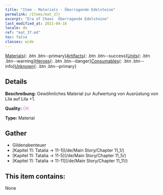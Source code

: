 ```yaml
---
title: "Item - Materials - Überragende Edelsteine"
permalink: /Items/mat_37/
excerpt: "Era of Chaos  Überragende Edelsteine"
last_modified_at: 2021-04-16
locale: de
ref: "mat_37.md"
toc: false
classes: wide
---
```

 [Materials](/de/Items/){: .btn .btn--primary}[Artifacts](/de/Items/Artifacts/){: .btn .btn--success}[Units](/de/Items/Units/){: .btn .btn--warning}[Heroes](/de/Items/Heroes/){: .btn .btn--danger}[Consumables](/de/Items/Consumables/){: .btn .btn--info}[Unknown](/de/Items/Unknown/){: .btn .btn--primary}

## Details
 **Beschreibung:** Gewöhnliches Material zur Aufwertung von Ausrüstung von Lila auf Lila +1.

 **Quality:** <span style="color: #DA70D6">OK</span>

 **Type:** Material

## Gather

*    Gildenabenteuer 
*    [Kapitel 11: Tatalia -> 11-1](/de/Main Story/Chapter 11_1/) 
*    [Kapitel 11: Tatalia -> 11-5](/de/Main Story/Chapter 11_5/) 
*    [Kapitel 11: Tatalia -> 11-11](/de/Main Story/Chapter 11_11/) 

## This item contains:

  None

